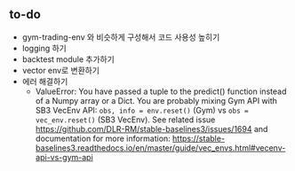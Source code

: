 ## to-do
- gym-trading-env 와 비슷하게 구성해서 코드 사용성 높히기
- logging 하기
- backtest module 추가하기 
- vector env로 변환하기
- 에러 해결하기
  - ValueError: You have passed a tuple to the predict() function instead of a Numpy array or a Dict. You are probably mixing Gym API with SB3 VecEnv API: `obs, info = env.reset()` (Gym) vs `obs = vec_env.reset()` (SB3 VecEnv). See related issue https://github.com/DLR-RM/stable-baselines3/issues/1694 and documentation for more information: https://stable-baselines3.readthedocs.io/en/master/guide/vec_envs.html#vecenv-api-vs-gym-api
